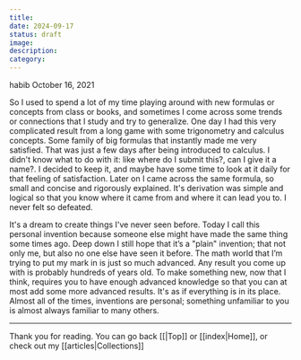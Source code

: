 ```yaml
---
title: 
date: 2024-09-17
status: draft
image: 
description: 
category:
---
```



habib
October 16, 2021

So I used to spend a lot of my time playing around with new formulas or concepts from class or books, and sometimes I come across some trends or connections that I study and try to generalize. One day I had this very complicated result from a long game with some trigonometry and calculus concepts. Some family of big formulas that instantly made me very satisfied. That was just a few days after being introduced to calculus. I didn't know what to do with it: like where do I submit this?, can I give it a name?. I decided to keep it, and maybe have some time to look at it daily for that feeling of satisfaction. Later on I came across the same formula, so small and concise and rigorously explained. It's derivation was simple and logical so that you know where it came from and where it can lead you to. I never felt so defeated.

It's a dream to create things I've never seen before. Today I call this personal invention because someone else might have made the same thing some times ago. Deep down I still hope that it’s a "plain" invention; that not only me, but also no one else have seen it before. The math world that I’m trying to put my mark in is just so much advanced. Any result you come up with is probably hundreds of years old. To make something new, now that I think, requires you to have enough advanced knowledge so that you can at most add some more advanced results. It's as if everything is in its place. Almost all of the times, inventions are personal; something unfamiliar to you is almost always familiar to many others.





















---
Thank you for reading. You can go back [[|Top]] or [[index|Home]], or check out my [[articles|Collections]]